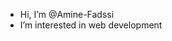 - Hi, I’m @Amine-Fadssi
- I’m interested in web development


<!---
Amine-Fadssi/Amine-Fadssi is a ✨ special ✨ repository because its `README.md` (this file) appears on your GitHub profile.
You can click the Preview link to take a look at your changes.
--->
